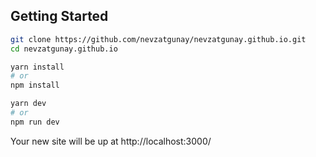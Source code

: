 ## Getting Started

```bash
git clone https://github.com/nevzatgunay/nevzatgunay.github.io.git
cd nevzatgunay.github.io

yarn install
# or
npm install

yarn dev
# or
npm run dev
```

Your new site will be up at http://localhost:3000/
